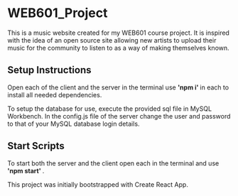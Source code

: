 # WEB601_Project

This is a music website created for my WEB601 course project. It is inspired with the idea of an open source site allowing new artists to upload their music for the community to listen to as a way of making themselves known.


## Setup Instructions

Open each of the client and the server in the terminal use <strong> 'npm i' </strong> in each to install all needed dependencies.

To setup the database for use, execute the provided sql file in MySQL Workbench. In the config.js file of the server change the user and password to that of your MySQL database login details.


## Start Scripts

To start both the server and the client open each in the terminal and use <strong> 'npm start' </strong>.


This project was initially bootstrapped with Create React App.
